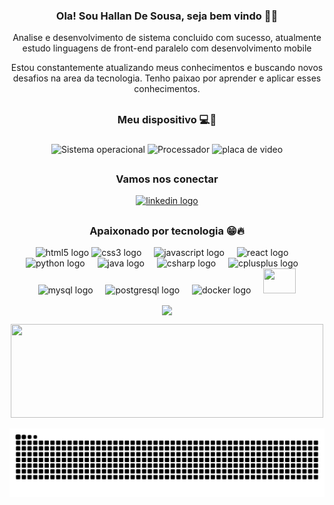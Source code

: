 <h3 align="center">Ola! Sou Hallan De Sousa, seja bem vindo 👋🙂</h3>



<p align="center"> Analise e desenvolvimento de sistema concluido com sucesso, atualmente estudo linguagens de front-end paralelo com desenvolvimento mobile </p>
<p align="center"> Estou constantemente atualizando meus conhecimentos e buscando novos desafios na area da tecnologia. Tenho paixao por aprender e aplicar esses conhecimentos. </p>


<h2></h2>

<h3 align="center" >Meu dispositivo 💻🤖</h3>

###

<div align="center"> 
  
  ![Sistema operacional](https://img.shields.io/badge/Windows-Dell_G15-0078D6?style=for-the-badge&logo=windows&logoColor=white)
  ![Processador](https://img.shields.io/badge/Intel-Core_i5_11th-0071C5?style=for-the-badge&logo=intel&logoColor=white)
  ![placa de video](https://img.shields.io/badge/NVIDIA-RTX3050-76B900?style=for-the-badge&logo=nvidia&logoColor=white)
</div>

<h2></h2>

<div align="center">

<h3 align=center> Vamos nos conectar</h3>
<div align="center">
  <a href="https://www.linkedin.com/in/hallan-sousa/" target="_blank">
    <img src="https://raw.githubusercontent.com/maurodesouza/profile-readme-generator/master/src/assets/icons/social/linkedin/default.svg" width="52" height="40" alt="linkedin logo"  />
  </a>
</div>

<h2></h2>

<h3 align="center">Apaixonado por tecnologia 😁🔥</h3>



<div align="center">
  <img src="https://cdn.jsdelivr.net/gh/devicons/devicon/icons/html5/html5-original.svg" width="52" height="40" alt="html5 logo"  />
  <img src="https://cdn.jsdelivr.net/gh/devicons/devicon/icons/css3/css3-original.svg" width="52" height="40" alt="css3 logo"  />
  <img width="12" />
  <img src="https://cdn.jsdelivr.net/gh/devicons/devicon/icons/javascript/javascript-original.svg" width="52" height="40" alt="javascript logo"  />
  <img width="12" />
  <img src="https://cdn.jsdelivr.net/gh/devicons/devicon/icons/react/react-original.svg" width="52" height="40" alt="react logo"  />
  <img width="12" />
  <img src="https://cdn.jsdelivr.net/gh/devicons/devicon/icons/python/python-original.svg" width="52" height="40" alt="python logo"  />
  <img width="12" />
  <img src="https://cdn.jsdelivr.net/gh/devicons/devicon/icons/java/java-original.svg" width="52" height="40" alt="java logo"  />
  <img width="12" />
  <img src="https://cdn.jsdelivr.net/gh/devicons/devicon/icons/csharp/csharp-original.svg" width="52" height="40" alt="csharp logo"  />
  <img width="12" />
  <img src="https://cdn.jsdelivr.net/gh/devicons/devicon/icons/cplusplus/cplusplus-original.svg" width="52" height="40" alt="cplusplus logo"  />
  <img width="12" />
  <img src="https://cdn.jsdelivr.net/gh/devicons/devicon/icons/mysql/mysql-original.svg" width="52" height="40" alt="mysql logo"  />
  <img width="12" />
  <img src="https://cdn.jsdelivr.net/gh/devicons/devicon/icons/postgresql/postgresql-original.svg" width="52" height="40" alt="postgresql logo"  />
  <img width="12" />
  <img src="https://cdn.jsdelivr.net/gh/devicons/devicon/icons/docker/docker-original.svg" width="52" height="40" alt="docker logo"  />
  <img width="12" />
  <img src="https://cdn.jsdelivr.net/gh/devicons/devicon@latest/icons/amazonwebservices/amazonwebservices-plain-wordmark.svg" width="52" height="40 />
  <img width="12" />
</div>
<p></p>
<div align=center>
  <img align="center" height="150" src="https://media4.giphy.com/media/v1.Y2lkPTc5MGI3NjExbW01bHB6bTZ3aGNoZmFhd2J5dDNieGxmdHE2MnE1bWs2dmwxNDI4bCZlcD12MV9pbnRlcm5hbF9naWZfYnlfaWQmY3Q9Zw/bGgsc5mWoryfgKBx1u/giphy.webp">

</div>

<p></p>
<p></p>
<p></p>

<div align="center">
  <p> <img src=https://github-readme-stats.vercel.app/api/top-langs/?username=HallanBR&theme=blueberry&show_icons=true&hide_border=false&layout=compact height="150" width="500" /> </p>
  

</div>

<picture align="center">
  <source media="(prefers-color-scheme: dark)" srcset="https://raw.githubusercontent.com/HallanBR/HallanBR/output/github-contribution-grid-snake-dark.svg">
  <source media="(prefers-color-scheme: light)" srcset="https://raw.githubusercontent.com/HallanBR/HallanBR/output/github-contribution-grid-snake-dark.svg">
  <img align="center" alt="github contribution grid snake animation" src="https://raw.githubusercontent.com/HallanBR/HallanBR/output/github-contribution-grid-snake.svg">
</picture>
